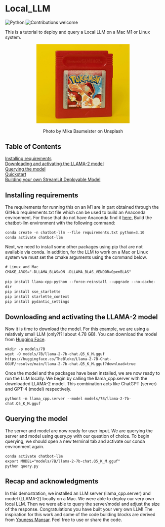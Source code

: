 # Local_LLM


![Python](https://img.shields.io/badge/python-v3.10.0-blue.svg)
![Contributions welcome](https://img.shields.io/badge/contributions-welcome-orange.svg)

This is a tutorial to deploy and query a Local LLM on a Mac M1 or Linux system. 

<p align="center"><img src="https://github.com/glickmac/Local_LLM/blob/main/images/red.jpg" width=60%></p>
<p align="center">Photo by Mika Baumeister on Unsplash</p>



## Table of Contents
[Installing requirements](#intro)    
[Downloading and activating the LLAMA-2 model](#importance)    
[Querying the model](#workflow)    
[Quickstart](#quickstart)    
[Building your own StreamLit Deployable Model](#install)       

## <a name="intro"></a>Installing requirements
The requirements for running this on an M1 are in part obtained through the GitHub requirements.txt file which can be used to build an Anaconda environment. For those that do not have Anaconda find it [here.](https://www.anaconda.com/download/) Build the chatbot-llm environment with the following command:
```
conda create -n chatbot-llm --file requirements.txt python=3.10 
conda activate chatbot-llm
```
Next, we need to install some other packages using pip that are not available via conda. In addition, for the LLM to work on a Mac or Linux system we must set the cmake arguments using the command below.
```
# Linux and Mac
CMAKE_ARGS="-DLLAMA_BLAS=ON -DLLAMA_BLAS_VENDOR=OpenBLAS"

pip install llama-cpp-python --force-reinstall --upgrade --no-cache-dir 
pip install sse_starlette
pip install starlette_context
pip install pydantic_settings
```

## <a name="importance"></a>Downloading and activating the LLAMA-2 model

Now it is time to download the model. For this example, we are using a relatively small LLM (only?!?! about 4.78 GB). You can download the model from [Hugging Face](https%3A%2F%2Fhuggingface.co%2FTheBloke%2FLlama-2-7B-Chat-GGUF%2Fresolve%2Fmain%2Fllama-2-7b-chat.Q5_K_M.gguf%3Fdownload%3Dtrue).

```
mkdir -p models/7B
wget -O models/7B/llama-2-7b-chat.Q5_K_M.gguf https://huggingface.co/TheBloke/Llama-2-7B-Chat-GGUF/resolve/main/llama-2-7b-chat.Q5_K_M.gguf?download=true
```
Once the model and the packages have been installed, we are now ready to run the LLM locally. We begin by calling the llama_cpp.server with the downloaded LLAMA-2 model. This combination acts like ChatGPT (server) and GPT-4 (model) respectively.

```
python3 -m llama_cpp.server --model models/7B/llama-2-7b-chat.Q5_K_M.gguf
```

## <a name="workflow"></a>Querying the model
The server and model are now ready for user input. We are querying the server and model using query.py with our question of choice. To begin querying, we should open a new terminal tab and activate our conda environment again.
```
conda activate chatbot-llm
export MODEL="models/7B/llama-2-7b-chat.Q5_K_M.gguf"
python query.py
```

## <a name="install"></a>Recap and acknowledgments
In this demostration, we installed an LLM server (llama_cpp.server) and model (LLAMA-2) locally on a Mac. We were able to deploy our very own local LLM. Then we were able to query the server/model and adjust the size of the response. Congratulations you have built your very own LLM! The inspiration for this work and some of the code building blocks are derived from [Youness Mansar](https://medium.com/@CVxTz). Feel free to use or share the code.

